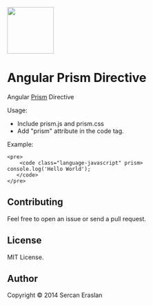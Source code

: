 <img align="center" height="108" src="https://www.angularjs.org/img/AngularJS-large.png">

Angular Prism Directive
=======================

Angular <a href="http://prismjs.com/">Prism</a> Directive

Usage:

- Include prism.js and prism.css
- Add "prism" attribute in the code tag.

Example:

```
<pre>
    <code class="language-javascript" prism>
console.log('Hello World');
   </code>
</pre>
```

## Contributing
Feel free to open an issue or send a pull request.

## License
MIT License.

## Author
Copyright © 2014 Sercan Eraslan
